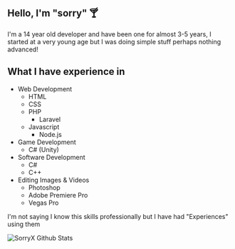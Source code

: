 ## Hello, I'm "sorry" 🍸
I'm a 14 year old developer and have been one for almost 3-5 years, I started at a very young age but I was doing simple stuff perhaps nothing advanced!
## What I have experience in
- Web Development 
  - HTML
  - CSS 
  - PHP
    - Laravel 
  - Javascript
    - Node.js 
- Game Development
  - C# (Unity)
- Software Development
  - C#
  - C++
- Editing Images & Videos
  - Photoshop 
  - Adobe Premiere Pro
  - Vegas Pro

I'm not saying I know this skills professionally but I have had "Experiences" using them

![SorryX Github Stats](https://github-readme-stats.vercel.app/api?username=sorryx&show_icons=true&theme=radical)
